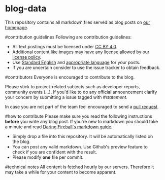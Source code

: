 # blog-data
This repository contains all markdown files served as blog posts on [our homepage](https://inexor.org).

#contribution guidelines
Following are contribution guidelines:

- All text postings must be licensed under [CC BY 4.0](https://creativecommons.org/licenses/by/4.0/). 
- Additional content like images may have any license allowed by our [license policy](https://github.com/inexor-game/data/wiki/License-Policy). 
- Use [Standard English](http://en.wikipedia.org/wiki/Standard_written_English) and [appropriate language](https://owl.english.purdue.edu/owl/resource/608/01/) for your posts. 
- If you are uncertain consider to use the issue tracker to obtain feedback.

#contributors
Everyone is encouraged to contribute to the blog.

Please stick to project-related subjects such as developer reports, community events (...).
If you'd like to do any official announcement clarify your concern by submitting a issue tagged with _#statement_.

In case you are not part of the team feel encouraged to send a [pull request](https://help.github.com/articles/using-pull-requests/).

#how to contribute
Please make sure you read the following instructions **before** you write any blog post.
If you're new to markdown you should take a minute and read [Daring Fireball's markdown guide](http://daringfireball.net/projects/markdown/syntax).

- Simply drop a file into this repository. It will be automatically listed on the blog.
-	You can post any valid markdown. Use Github's preview feature to check if you are confident with the result.
-	Please modify **one** file per commit.

#technical notes
All content is fetched hourly by our servers. Therefore it may take a while for your content to become apparent.
